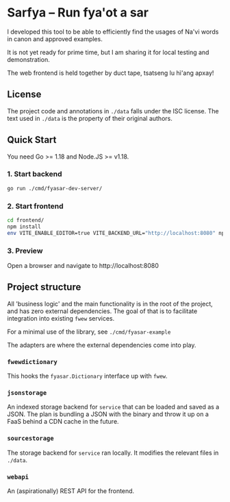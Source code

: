 # Sarfya – Run fya'ot a sar

I developed this tool to be able to efficiently find the usages of Na'vi words in canon and approved examples.

It is not yet ready for prime time, but I am sharing it for local testing and demonstration.

The web frontend is held together by duct tape, tsatseng lu hì'ang apxay!

## License

The project code and annotations in `./data` falls under the ISC license.
The text used in `./data` is the property of their original authors.

## Quick Start

You need Go >= 1.18 and Node.JS >= v1.18.

### 1. Start backend
```bash
go run ./cmd/fyasar-dev-server/
```

### 2. Start frontend

```bash
cd frontend/
npm install
env VITE_ENABLE_EDITOR=true VITE_BACKEND_URL="http://localhost:8080" npm run dev
```

### 3. Preview
Open a browser and navigate to http://localhost:8080

## Project structure

All 'business logic' and the main functionality is in the root of the project, and has zero external dependencies.
The goal of that is to facilitate integration into existing `fwew` services.

For a minimal use of the library, see `./cmd/fyasar-example`

The adapters are where the external dependencies come into play.

### `fwewdictionary`

This hooks the `fyasar.Dictionary` interface up with `fwew`.

### `jsonstorage`

An indexed storage backend for `service` that can be loaded and saved as a JSON.
The plan is bundling a JSON with the binary and throw it up on a FaaS behind a CDN cache in the future.

### `sourcestorage`

The storage backend for `service` ran locally. 
It modifies the relevant files in `./data`.

### `webapi`

An (aspirationally) REST API for the frontend.